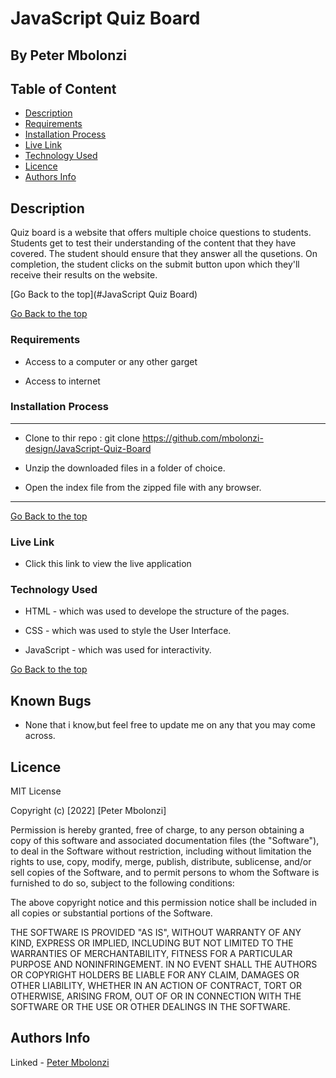 # JavaScript Quiz Board

 ## By Peter Mbolonzi



 ## Table of Content

 - [Description](#description)
 - [Requirements](#requirements)
 - [Installation Process](#installation-Process)
 - [Live Link](#Live-Link)
 - [Technology  Used](#technology-Used)
 - [Licence](#licence)
 - [Authors Info](#Authors-Info)


 ## Description

 <p>Quiz board is a website that offers multiple choice questions to students. Students get to test their understanding of the content that they have covered. The student should ensure that they answer all the qusetions. On completion, the student clicks on the submit button upon which they'll receive their results on the website.</p>


[Go Back to the top](#JavaScript Quiz Board)

[Go Back to the top](#javascript-quiz-board)
 ###  Requirements

 * Access to  a computer or any other garget

 * Access to internet

 ### Installation Process

 ****  
* Clone to thir repo : git clone https://github.com/mbolonzi-design/JavaScript-Quiz-Board

* Unzip the downloaded files in a folder of choice.

* Open the index file from the zipped file with any browser.
 ****
 [Go Back to the top](#javascript-quiz-board)
### Live Link

- Click this link to view the live application

### Technology  Used
* HTML - which was used to develope the structure of the pages.

* CSS - which was used to style the User Interface.

* JavaScript - which was used for interactivity.

[Go Back to the top](#javascript-quiz-board)

## Known Bugs
* None that i know,but feel free to update me on any that you may come across.

## Licence

MIT License

Copyright (c) [2022] [Peter Mbolonzi]

Permission is hereby granted, free of charge, to any person obtaining a copy
of this software and associated documentation files (the "Software"), to deal
in the Software without restriction, including without limitation the rights
to use, copy, modify, merge, publish, distribute, sublicense, and/or sell
copies of the Software, and to permit persons to whom the Software is
furnished to do so, subject to the following conditions:

The above copyright notice and this permission notice shall be included in all
copies or substantial portions of the Software.

THE SOFTWARE IS PROVIDED "AS IS", WITHOUT WARRANTY OF ANY KIND, EXPRESS OR
IMPLIED, INCLUDING BUT NOT LIMITED TO THE WARRANTIES OF MERCHANTABILITY,
FITNESS FOR A PARTICULAR PURPOSE AND NONINFRINGEMENT. IN NO EVENT SHALL THE
AUTHORS OR COPYRIGHT HOLDERS BE LIABLE FOR ANY CLAIM, DAMAGES OR OTHER
LIABILITY, WHETHER IN AN ACTION OF CONTRACT, TORT OR OTHERWISE, ARISING FROM,
OUT OF OR IN CONNECTION WITH THE SOFTWARE OR THE USE OR OTHER DEALINGS IN THE
SOFTWARE.


## Authors Info

Linked - [Peter Mbolonzi](https://www.linkedin.com/in/peter-mbolonzi-ab5179152/)
